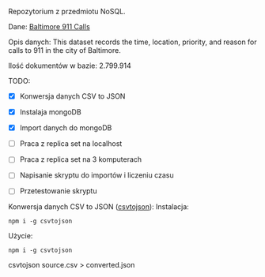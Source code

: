 Repozytorium z przedmiotu NoSQL.

Dane: [Baltimore 911 Calls](https://www.kaggle.com/sohier/baltimore-911-calls)

Opis danych: This dataset records the time, location, priority, and reason for calls to 911 in the city of Baltimore.

Ilość dokumentów w bazie: 2.799.914


TODO:
- [x] Konwersja danych CSV to JSON
- [x] Instalaja mongoDB
- [x] Import danych do mongoDB
- [ ] Praca z replica set na localhost
- [ ] Praca z replica set na 3 komputerach
- [ ] Napisanie skryptu do importów i liczeniu czasu
- [ ] Przetestowanie skryptu


Konwersja danych CSV to JSON ([csvtojson](https://www.npmjs.com/package/csvtojson)):
Instalacja:
```
npm i -g csvtojson
```

Użycie:
```
npm i -g csvtojson
```
csvtojson source.csv > converted.json
```
